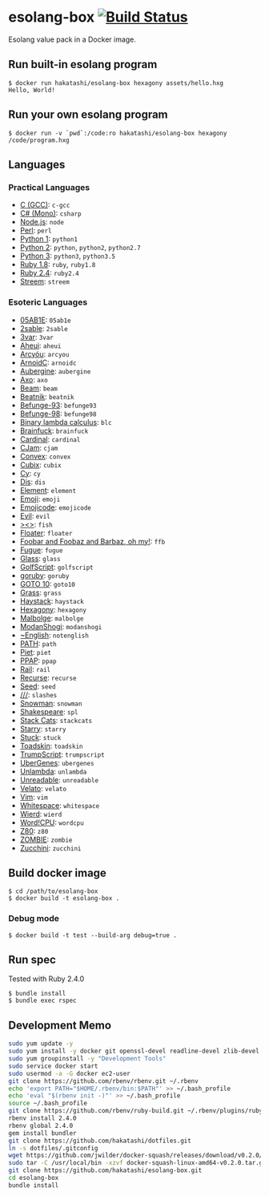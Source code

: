 # esolang-box [![Build Status][travis-image]][travis-url]

[travis-image]: https://travis-ci.org/hakatashi/esolang-box.svg?branch=master
[travis-url]: https://travis-ci.org/hakatashi/esolang-box

Esolang value pack in a Docker image.

## Run built-in esolang program

	$ docker run hakatashi/esolang-box hexagony assets/hello.hxg
	Hello, World!

## Run your own esolang program

	$ docker run -v `pwd`:/code:ro hakatashi/esolang-box hexagony /code/program.hxg

## Languages

### Practical Languages

* [C (GCC)](https://gcc.gnu.org/): `c-gcc`
* [C# (Mono)](http://www.mono-project.com/): `csharp`
* [Node.js](https://nodejs.org/): `node`
* [Perl](https://www.perl.org/): `perl`
* [Python 1](https://www.python.org/): `python1`
* [Python 2](https://www.python.org/): `python`, `python2`, `python2.7`
* [Python 3](https://www.python.org/): `python3`, `python3.5`
* [Ruby 1.8](https://www.ruby-lang.org/): `ruby`, `ruby1.8`
* [Ruby 2.4](https://www.ruby-lang.org/): `ruby2.4`
* [Streem](https://github.com/matz/streem): `streem`

### Esoteric Languages

* [05AB1E](https://github.com/Adriandmen/05AB1E): `05ab1e`
* [2sable](https://github.com/Adriandmen/2sable): `2sable`
* [3var](https://esolangs.org/wiki/3var): `3var`
* [Aheui](http://aheui.github.io/specification.en): `aheui`
* [Arcyóu](https://github.com/Nazek42/arcyou): `arcyou`
* [ArnoidC](http://lhartikk.github.io/ArnoldC/): `arnoidc`
* [Aubergine](https://esolangs.org/wiki/Aubergine): `aubergine`
* [Axo](https://esolangs.org/wiki/Axo): `axo`
* [Beam](http://esolangs.org/wiki/Beam): `beam`
* [Beatnik](https://esolangs.org/wiki/Beatnik): `beatnik`
* [Befunge-93](https://esolangs.org/wiki/Befunge): `befunge93`
* [Befunge-98](https://esolangs.org/wiki/Befunge): `befunge98`
* [Binary lambda calculus](https://tromp.github.io/cl/cl.html): `blc`
* [Brainfuck](https://esolangs.org/wiki/Brainfuck): `brainfuck`
* [Cardinal](https://www.esolangs.org/wiki/Cardinal): `cardinal`
* [CJam](https://sourceforge.net/p/cjam/wiki/Home/): `cjam`
* [Convex](https://github.com/GamrCorps/Convex): `convex`
* [Cubix](https://github.com/ETHproductions/cubix): `cubix`
* [Cy](https://github.com/cyoce/Cy): `cy`
* [Dis](https://esolangs.org/wiki/Dis): `dis`
* [Element](https://esolangs.org/wiki/Element): `element`
* [Emoji](https://esolangs.org/wiki/Emoji): `emoji`
* [Emojicode](http://www.emojicode.org/): `emojicode`
* [Evil](https://esolangs.org/wiki/Evil): `evil`
* [><>](https://esolangs.org/wiki/Fish): `fish`
* [Floater](https://esolangs.org/wiki/Floater): `floater`
* [Foobar and Foobaz and Barbaz, oh my!](https://esolangs.org/wiki/Foobar_and_Foobaz_and_Barbaz,_oh_my!): `ffb`
* [Fugue](https://esolangs.org/wiki/Fugue): `fugue`
* [Glass](https://esolangs.org/wiki/Glass): `glass`
* [GolfScript](http://www.golfscript.com/golfscript/tutorial.html): `golfscript`
* [goruby](https://github.com/ruby/ruby/blob/trunk/man/goruby.1): `goruby`
* [GOTO 10](https://esolangs.org/wiki/GOTO_10): `goto10`
* [Grass](http://www.blue.sky.or.jp/grass/): `grass`
* [Haystack](https://github.com/kade-robertson/haystack): `haystack`
* [Hexagony](https://github.com/m-ender/hexagony): `hexagony`
* [Malbolge](https://esolangs.org/wiki/Malbolge): `malbolge`
* [ModanShogi](https://github.com/yhara/ShogiModan): `modanshogi`
* [~English](https://github.com/AnotherTest/-English): `notenglish`
* [PATH](http://pathlang.sourceforge.net/): `path`
* [Piet](http://www.dangermouse.net/esoteric/piet.html): `piet`
* [PPAP](https://github.com/yhara/ppap-lang): `ppap`
* [Rail](https://esolangs.org/wiki/Rail): `rail`
* [Recurse](https://esolangs.org/wiki/Recurse): `recurse`
* [Seed](https://esolangs.org/wiki/Seed): `seed`
* [///](https://esolangs.org/wiki////): `slashes`
* [Snowman](https://github.com/KeyboardFire/snowman-lang): `snowman`
* [Shakespeare](http://shakespearelang.sourceforge.net/): `spl`
* [Stack Cats](https://github.com/m-ender/stackcats): `stackcats`
* [Starry](https://esolangs.org/wiki/Starry): `starry`
* [Stuck](https://esolangs.org/wiki/Stuck): `stuck`
* [Toadskin](https://esolangs.org/wiki/Toadskin): `toadskin`
* [TrumpScript](http://samshadwell.me/TrumpScript/): `trumpscript`
* [UberGenes](https://esolangs.org/wiki/UberGenes): `ubergenes`
* [Unlambda](http://www.madore.org/~david/programs/unlambda/): `unlambda`
* [Unreadable](https://esolangs.org/wiki/Unreadable): `unreadable`
* [Velato](https://github.com/rottytooth/Velato): `velato`
* [Vim](http://www.vim.org/): `vim`
* [Whitespace](https://esolangs.org/wiki/Whitespace): `whitespace`
* [Wierd](http://catseye.tc/node/Wierd.html): `wierd`
* [Word!CPU](https://esolangs.org/wiki/Word!CPU): `wordcpu`
* [Z80](https://sites.google.com/site/codegolfingtips/Home/z80): `z80`
* [ZOMBIE](http://www.dangermouse.net/esoteric/zombie.html): `zombie`
* [Zucchini](https://esolangs.org/wiki/Zucchini): `zucchini`

## Build docker image

	$ cd /path/to/esolang-box
	$ docker build -t esolang-box .

### Debug mode

	$ docker build -t test --build-arg debug=true .

## Run spec

Tested with Ruby 2.4.0

	$ bundle install
	$ bundle exec rspec

## Development Memo

```sh
sudo yum update -y
sudo yum install -y docker git openssl-devel readline-devel zlib-devel
sudo yum groupinstall -y "Development Tools"
sudo service docker start
sudo usermod -a -G docker ec2-user
git clone https://github.com/rbenv/rbenv.git ~/.rbenv
echo 'export PATH="$HOME/.rbenv/bin:$PATH"' >> ~/.bash_profile
echo 'eval "$(rbenv init -)"' >> ~/.bash_profile
source ~/.bash_profile
git clone https://github.com/rbenv/ruby-build.git ~/.rbenv/plugins/ruby-build
rbenv install 2.4.0
rbenv global 2.4.0
gem install bundler
git clone https://github.com/hakatashi/dotfiles.git
ln -s dotfiles/.gitconfig
wget https://github.com/jwilder/docker-squash/releases/download/v0.2.0/docker-squash-linux-amd64-v0.2.0.tar.gz
sudo tar -C /usr/local/bin -xzvf docker-squash-linux-amd64-v0.2.0.tar.gz
git clone https://github.com/hakatashi/esolang-box.git
cd esolang-box
bundle install
```
